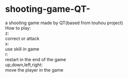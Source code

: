# shooting-game-QT-
a shooting game made by QT(based from touhou project)<br>
How to play:<br>
z:<br>
  correct or attack<br>
x:<br>
  use skill in game<br>
r:<br>
  restart in the end of the game<br>
up,down,left,right:<br>
  move the player in the game

